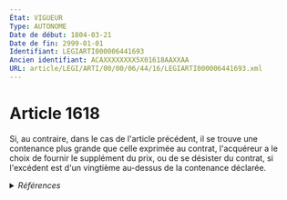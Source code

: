```yaml
---
État: VIGUEUR
Type: AUTONOME
Date de début: 1804-03-21
Date de fin: 2999-01-01
Identifiant: LEGIARTI000006441693
Ancien identifiant: ACAXXXXXXXX5X01618AAXXAA
URL: article/LEGI/ARTI/00/00/06/44/16/LEGIARTI000006441693.xml
---
```


<h1>Article 1618</h1>

Si, au contraire, dans le cas de l'article précédent, il se trouve une
contenance plus grande que celle exprimée au contrat, l'acquéreur a le choix de
fournir le supplément du prix, ou de se désister du contrat, si l'excédent est
d'un vingtième au-dessus de la contenance déclarée.


<details>
  <summary><em>Références</em></summary>

  <h2>Articles faisant référence à l'article</h2>
  
  <ul>
    <li>
      <a href="https://legal.tricoteuses.fr//redirection/LEGIARTI000006441684?vers=git&vers=legifrance">Code civil - article 1617 AUTONOME VIGUEUR, en vigueur depuis le 1804-03-21</a> CITATION cible
    </li>
  </ul>
  
  <h2>Références faites par l'article</h2>
  
  <ul>
    <li>
      2999-01-01 CITATION source <a href="https://legal.tricoteuses.fr//redirection/LEGIARTI000006441684?vers=git&vers=legifrance">Code civil - article 1617 AUTONOME VIGUEUR, en vigueur depuis le 1804-03-21</a>
    </li>
    <li>
      CODIFICATION source Loi 1804-03-06
    </li>
    <li>
      CREATION source Loi 1804-03-06 promulguée le 16 mars 1804
    </li>
  </ul>
</details>
